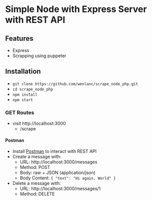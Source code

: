 # Simple Node with Express Server with REST API

## Features

- Express
- Scrapping using puppeter

## Installation

- `git clone https://github.com/wenlanc/scrape_node_php.git`
- `cd scrape_node_php`
- `npm install`
- `npm start`

### GET Routes

- visit http://localhost:3000
  - /scrape
  
#### Postman

- Install [Postman](https://www.getpostman.com/apps) to interact with REST API
- Create a message with:
  - URL: http://localhost:3000/messages
  - Method: POST
  - Body: raw + JSON (application/json)
  - Body Content: `{ "text": "Hi again, World" }`
- Delete a message with:
  - URL: http://localhost:3000/messages/1
  - Method: DELETE
